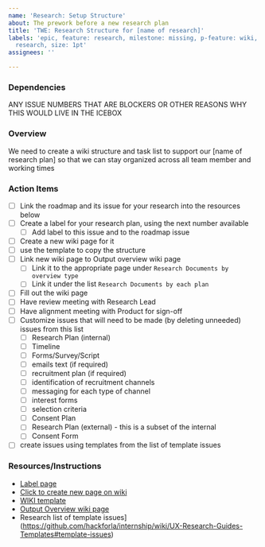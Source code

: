```yaml
---
name: 'Research: Setup Structure'
about: The prework before a new research plan
title: 'TWE: Research Structure for [name of research]'
labels: 'epic, feature: research, milestone: missing, p-feature: wiki, role: UI/UX
  research, size: 1pt'
assignees: ''

---
```


### Dependencies
ANY ISSUE NUMBERS THAT ARE BLOCKERS OR OTHER REASONS WHY THIS WOULD LIVE IN THE ICEBOX

### Overview
We need to create a wiki structure and task list to support our [name of research plan] so that we can stay organized across all team member and working times

### Action Items
- [ ] Link the roadmap and its issue for your research into the resources below
- [ ] Create a label for your research plan, using the next number available
  - [ ] Add label to this issue and to the roadmap issue
- [ ] Create a new wiki page for it
- [ ] use the template to copy the structure
- [ ] Link new wiki page to Output overview wiki page
   - [ ] Link it to the appropriate page under `Research Documents by overview type`
   - [ ] Link it under the list `Research Documents by each plan`
- [ ] Fill out the wiki page
- [ ] Have review meeting with Research Lead
- [ ] Have alignment meeting with Product for sign-off
- [ ] Customize issues that will need to be made  (by deleting unneeded) issues from this list
  - [ ] Research Plan (internal)
  - [ ] Timeline
  - [ ] Forms/Survey/Script
  - [ ] emails text (if required)
  - [ ] recruitment plan (if required)
  - [ ] identification of recruitment channels
  - [ ] messaging for each type of channel
  - [ ] interest forms
  - [ ] selection criteria
  - [ ] Consent Plan
  - [ ] Research Plan (external) - this is a subset of the internal
  - [ ] Consent Form
-  [ ] create issues using templates from the list of template issues

### Resources/Instructions
- [Label page](https://github.com/hackforla/internship/labels?q=RP)
- [Click to create new page on wiki](https://github.com/hackforla/internship/wiki/_new)
- [WIKI template](https://github.com/hackforla/internship/wiki/research-wiki-template)
- [Output Overview wiki page](https://github.com/hackforla/internship/wiki/Research-Output-Overview)
- Research list of template issues](https://github.com/hackforla/internship/wiki/UX-Research-Guides-Templates#template-issues)
